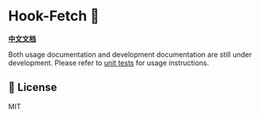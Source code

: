 
# Hook-Fetch 🚀

**[中文文档](https://github.com/JsonLee12138/hook-fetch/blob/main/README.md)**

Both usage documentation and development documentation are still under development.
Please refer to [unit tests](https://github.com/JsonLee12138/hook-fetch/blob/main/test/index.test.ts) for usage instructions.


## 📄 License

MIT
